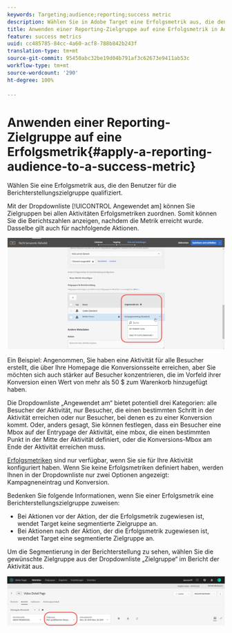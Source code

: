 ```yaml
---
keywords: Targeting;audience;reporting;success metric
description: Wählen Sie in Adobe Target eine Erfolgsmetrik aus, die den Benutzer für die Berichterstellungszielgruppe qualifiziert.
title: Anwenden einer Reporting-Zielgruppe auf eine Erfolgsmetrik in Adobe Target
feature: success metrics
uuid: cc485785-84cc-4a60-acf8-788b842b243f
translation-type: tm+mt
source-git-commit: 95450abc32be19d04b791af3c62673e9411ab53c
workflow-type: tm+mt
source-wordcount: '290'
ht-degree: 100%

---
```



# Anwenden einer Reporting-Zielgruppe auf eine Erfolgsmetrik{#apply-a-reporting-audience-to-a-success-metric}

Wählen Sie eine Erfolgsmetrik aus, die den Benutzer für die Berichterstellungszielgruppe qualifiziert.

Mit der Dropdownliste [!UICONTROL Angewendet am] können Sie Zielgruppen bei allen Aktivitäten Erfolgsmetriken zuordnen. Somit können Sie die Berichtszahlen anzeigen, nachdem die Metrik erreicht wurde. Dasselbe gilt auch für nachfolgende Aktionen.

![](assets/success_metric.png)

Ein Beispiel: Angenommen, Sie haben eine Aktivität für alle Besucher erstellt, die über Ihre Homepage die Konversionsseite erreichen, aber Sie möchten sich auch stärker auf Besucher konzentrieren, die im Vorfeld ihrer Konversion einen Wert von mehr als 50 $ zum Warenkorb hinzugefügt haben.

Die Dropdownliste „Angewendet am“ bietet potentiell drei Kategorien: alle Besucher der Aktivität, nur Besucher, die einen bestimmten Schritt in der Aktivität erreichen oder nur Besucher, bei denen es zu einer Konversion kommt. Oder, anders gesagt, Sie können festlegen, dass ein Besucher eine Mbox auf der Entrypage der Aktivität, eine mbox, die einen bestimmten Punkt in der Mitte der Aktivität definiert, oder die Konversions-Mbox am Ende der Aktivität erreichen muss.

[Erfolgsmetriken](/help/c-activities/r-success-metrics/success-metrics.md#reference_D011575C85DA48E989A244593D9B9924) sind nur verfügbar, wenn Sie sie für Ihre Aktivität konfiguriert haben. Wenn Sie keine Erfolgsmetriken definiert haben, werden Ihnen in der Dropdownliste nur zwei Optionen angezeigt: Kampagneneintrag und Konversion.

Bedenken Sie folgende Informationen, wenn Sie einer Erfolgsmetrik eine Berichterstellungszielgruppe zuweisen:

* Bei Aktionen vor der Aktion, der die Erfolgsmetrik zugewiesen ist, wendet Target keine segmentierte Zielgruppe an.
* Bei Aktionen nach der Aktion, der die Erfolgsmetrik zugewiesen ist, wendet Target eine segmentierte Zielgruppe an.

Um die Segmentierung in der Berichterstellung zu sehen, wählen Sie die gewünschte Zielgruppe aus der Dropdownliste „Zielgruppe“ im Bericht der Aktivität aus.

![](assets/reporting_audience_dropdown.png)

